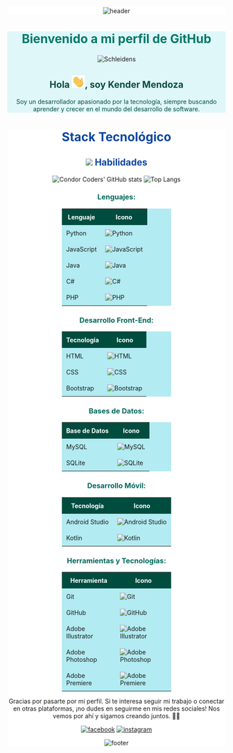 <!-- HEADER -->
<div align="center" style="background-color: #ffffff;">
  <img src="https://capsule-render.vercel.app/api?color=0:1408d0,50:0860d0,100:08c4d0&height=250&section=header&text=Kender%20Mendoza%20(KendCode)&fontSize=30&type=waving&fontColor=fefefe&animation=fadeIn" alt="header"/>
</div>

<!-- INTRODUCTION -->
<div align="center" style="background-color: #e0f7fa;">
  <h1 style="color: #00796b;">Bienvenido a mi perfil de GitHub</h1>
  <img align="center" alt="Schleidens" src="https://cdn.dribbble.com/users/1059583/screenshots/4171367/coding-freak.gif" />
  <h2 style="color: #004d40;">Hola <img src="https://raw.githubusercontent.com/KevinPatel04/KevinPatel04/master/Hi.gif" width="30px">, soy Kender Mendoza</h2>
  <p style="color: #004d40;">Soy un desarrollador apasionado por la tecnología, siempre buscando aprender y crecer en el mundo del desarrollo de software.</p>
</div>

<!-- STACK -->
<div align="center" style="background-color: #ffffff;">
  <h1 style="color: #0d47a1;">Stack Tecnológico</h1>

  <h2 style="color: #0d47a1;"><img src="https://media2.giphy.com/media/QssGEmpkyEOhBCb7e1/giphy.gif?cid=ecf05e47a0n3gi1bfqntqmob8g9aid1oyj2wr3ds3mg700bl&rid=giphy.gif" width ="25"><b> Habilidades</b></h2>
  
<!-- WIDGETS-->
![Condor Coders' GitHub stats](https://github-readme-stats.vercel.app/api?username=KendCode&show_icons=true&theme=dark) ![Top Langs](https://github-readme-stats.vercel.app/api/top-langs/?username=KendCode&layout=compact&theme=dark)



  <!-- Lenguajes -->
  <h3 style="color: #00695c;">Lenguajes:</h3>
  <table align="center" style="border-collapse: collapse; width: 50%; background-color: #b2ebf2;">
    <tr style="background-color: #004d40;">
      <th style="padding: 10px; color: #ffffff;">Lenguaje</th>
      <th style="padding: 10px; color: #ffffff;">Icono</th>
    </tr>
    <tr>
      <td style="padding: 10px;">Python</td>
      <td style="padding: 10px;"><img src="https://cdn.jsdelivr.net/gh/devicons/devicon/icons/python/python-original.svg" width="40" height="40" alt="Python" /></td>
    </tr>
    <tr>
      <td style="padding: 10px;">JavaScript</td>
      <td style="padding: 10px;"><img src="https://cdn.jsdelivr.net/gh/devicons/devicon/icons/javascript/javascript-original.svg" width="40" height="40" alt="JavaScript" /></td>
    </tr>
    <tr>
      <td style="padding: 10px;">Java</td>
      <td style="padding: 10px;"><img src="https://cdn.jsdelivr.net/gh/devicons/devicon/icons/java/java-original-wordmark.svg" width="40" height="40" alt="Java" /></td>
    </tr>
    <tr>
      <td style="padding: 10px;">C#</td>
      <td style="padding: 10px;"><img src="https://cdn.jsdelivr.net/gh/devicons/devicon/icons/csharp/csharp-original.svg" width="40" height="40" alt="C#" /></td>
    </tr>
    <tr>
      <td style="padding: 10px;">PHP</td>
      <td style="padding: 10px;"><img src="https://cdn.jsdelivr.net/gh/devicons/devicon/icons/php/php-original.svg" width="40" height="40" alt="PHP" /></td>
    </tr>
  </table>

  <!-- Desarrollo Front-End -->
  <h3 style="color: #00695c;">Desarrollo Front-End:</h3>
  <table align="center" style="border-collapse: collapse; width: 50%; background-color: #b2ebf2;">
    <tr style="background-color: #004d40;">
      <th style="padding: 10px; color: #ffffff;">Tecnología</th>
      <th style="padding: 10px; color: #ffffff;">Icono</th>
    </tr>
    <tr>
      <td style="padding: 10px;">HTML</td>
      <td style="padding: 10px;"><img src="https://cdn.jsdelivr.net/gh/devicons/devicon/icons/html5/html5-original-wordmark.svg" width="40" height="40" alt="HTML" /></td>
    </tr>
    <tr>
      <td style="padding: 10px;">CSS</td>
      <td style="padding: 10px;"><img src="https://cdn.jsdelivr.net/gh/devicons/devicon/icons/css3/css3-original-wordmark.svg" width="40" height="40" alt="CSS" /></td>
    </tr>
    <tr>
      <td style="padding: 10px;">Bootstrap</td>
      <td style="padding: 10px;"><img src="https://cdn.jsdelivr.net/gh/devicons/devicon/icons/bootstrap/bootstrap-plain-wordmark.svg" width="40" height="40" alt="Bootstrap" /></td>
    </tr>
  </table>

  <!-- Bases de Datos -->
  <h3 style="color: #00695c;">Bases de Datos:</h3>
  <table align="center" style="border-collapse: collapse; width: 50%; background-color: #b2ebf2;">
    <tr style="background-color: #004d40;">
      <th style="padding: 10px; color: #ffffff;">Base de Datos</th>
      <th style="padding: 10px; color: #ffffff;">Icono</th>
    </tr>
    <tr>
      <td style="padding: 10px;">MySQL</td>
      <td style="padding: 10px;"><img src="https://cdn.jsdelivr.net/gh/devicons/devicon/icons/mysql/mysql-original-wordmark.svg" width="40" height="40" alt="MySQL" /></td>
    </tr>
    <tr>
      <td style="padding: 10px;">SQLite</td>
      <td style="padding: 10px;"><img src="https://cdn.jsdelivr.net/gh/devicons/devicon/icons/sqlite/sqlite-original-wordmark.svg" width="40" height="40" alt="SQLite" /></td>
    </tr>
  </table>

  <!-- Desarrollo Móvil -->
  <h3 style="color: #00695c;">Desarrollo Móvil:</h3>
  <table align="center" style="border-collapse: collapse; width: 50%; background-color: #b2ebf2;">
    <tr style="background-color: #004d40;">
      <th style="padding: 10px; color: #ffffff;">Tecnología</th>
      <th style="padding: 10px; color: #ffffff;">Icono</th>
    </tr>
    <tr>
      <td style="padding: 10px;">Android Studio</td>
      <td style="padding: 10px;"><img src="https://cdn.jsdelivr.net/gh/devicons/devicon/icons/androidstudio/androidstudio-original.svg" width="40" height="40" alt="Android Studio" /></td>
    </tr>
    <tr>
      <td style="padding: 10px;">Kotlin</td>
      <td style="padding: 10px;"><img src="https://cdn.jsdelivr.net/gh/devicons/devicon/icons/kotlin/kotlin-original.svg" width="40" height="40" alt="Kotlin" /></td>
    </tr>
  </table>

  <!-- Herramientas y Tecnologías -->
<h3 style="color: #00695c;">Herramientas y Tecnologías:</h3>
<table align="center" style="border-collapse: collapse; width: 50%; background-color: #b2ebf2;">
  <tr style="background-color: #004d40;">
    <th style="padding: 10px; color: #ffffff;">Herramienta</th>
    <th style="padding: 10px; color: #ffffff;">Icono</th>
  </tr>
  <tr>
    <td style="padding: 10px;">Git</td>
    <td style="padding: 10px;"><img src="https://cdn.jsdelivr.net/gh/devicons/devicon/icons/git/git-original-wordmark.svg" width="40" height="40" alt="Git" /></td>
  </tr>
  <tr>
    <td style="padding: 10px;">GitHub</td>
    <td style="padding: 10px;"><img src="https://cdn.jsdelivr.net/gh/devicons/devicon/icons/github/github-original-wordmark.svg" width="40" height="40" alt="GitHub" /></td>
  </tr>
  <tr>
    <td style="padding: 10px;">Adobe Illustrator</td>
    <td style="padding: 10px;"><img src="https://cdn.jsdelivr.net/gh/devicons/devicon/icons/illustrator/illustrator-plain.svg" width="40" height="40" alt="Adobe Illustrator" /></td>
  </tr>
  <tr>
    <td style="padding: 10px;">Adobe Photoshop</td>
    <td style="padding: 10px;"><img src="https://cdn.jsdelivr.net/gh/devicons/devicon/icons/photoshop/photoshop-plain.svg" width="40" height="40" alt="Adobe Photoshop" /></td>
  </tr>
  <tr>
    <td style="padding: 10px;">Adobe Premiere</td>
    <td style="padding: 10px;"><img src="https://cdn.jsdelivr.net/gh/devicons/devicon/icons/premierepro/premierepro-original.svg" width="40" height="40" alt="Adobe Premiere" /></td>
  </tr>
</table>

    
<!-- SOCIAL MEDIA -->
<div align="center" style="background-color: #ffffff;">
  <p>Gracias por pasarte por mi perfil. Si te interesa seguir mi trabajo o conectar en otras plataformas, ¡no dudes en seguirme en mis redes sociales! Nos vemos por ahí y sigamos creando juntos. 🚀✨</p>
  <p>
    <a href="https://www.facebook.com/kender.mendoza.edu"><img src="https://img.icons8.com/color/96/000000/facebook.png" alt="facebook" /></a>
    <a href="https://www.instagram.com/kender_mendoza2/"><img src="https://img.icons8.com/color/96/000000/instagram-new.png" alt="instagram" /></a>
  </p>
</div>

<!-- FOOTER -->
<div align="center" style="background-color: #ffffff;">
  <img src="https://capsule-render.vercel.app/api?color=0:1408d0,50:0860d0,100:08c4d0&height=100&section=footer&fontSize=30&type=waving&fontColor=fefefe" alt="footer" />
</div>


